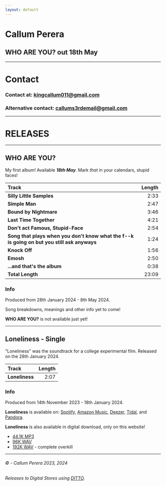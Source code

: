```yaml
---
layout: default
---
```


# **Callum Perera**
## **WHO ARE YOU?** out 18th May
* * *

# Contact
### Contact at: kingcallum011@gmail.com
### Alternative contact: callums3rdemail@gmail.com

* * *

# RELEASES

* * *

## WHO ARE YOU?
My first album! Available __***18th May***__.
Mark *that* in your calendars, stupid faces!

| **Track** | **Length** |
| :-------- | ---------: |
| **Silly Little Samples** | 2:33 |
| **Simple Man** | 2:47 |
| **Bound by Nightmare** | 3:46 |
| **Last Time Together** | 4:21 |
| **Don't act Famous, Stupid-Face** | 2:54 |
| **Song that plays when you don't know what the f\--k is going on but you still ask anyways** | 1:24 |
| **Knock Off** | 1:56 |
| **Emosh** | 2:50 |
| **\...and that's the album** | 0:38 |
| **Total Length** | 23:09 |


### Info

Produced from 28th January 2024 - 8th May 2024.

Song breakdowns, meanings and other info yet to come!

**WHO ARE YOU?** is not available just yet! 

* * *

## Loneliness - Single
"Loneliness" was the soundtrack for a college experimental film.
Released on the 28th January 2024.

| **Track**  | **Length** |
| :---       |       ---: |
| **Loneliness** | 2:07   |

### Info
Produced from 14th November 2023 - 18th January 2024.

**Loneliness** is available on: [Spotify](https://open.spotify.com/album/0I970afxcwGdTYYvdOXJKr), 
[Amazon Music](https://music.amazon.com/albums/B0CT3SM2GL?ref=dm_ff_featurefm&tag=dittomusic-21),
[Deezer](https://www.deezer.com/en/album/538566622),
[Tidal](https://tidal.com/browse/album/341526225), 
and [Pandora](https://ditto.fm/loneliness-callum-perera).

**Loneliness** is also available in digital download, only on this website!
- [44.1K MP3](https://github.com/CallumPerera/CallumPerera.github.io/releases/download/LonelinessSingle/Callum.Perera.-.Loneliness.MP3.44.1K.mp3)
- [96K WAV](https://github.com/CallumPerera/CallumPerera.github.io/releases/download/LonelinessSingle/Callum.Perera.-.Loneliness.WAV.96K.wav)
- [192K WAV](https://github.com/CallumPerera/CallumPerera.github.io/releases/download/LonelinessSingle/Callum.Perera.-.Loneliness.WAV.192K.wav) - complete overkill



* * *
###### © - Callum Perera 2023, 2024
###### Releases to Digital Stores using [DITTO](https://vrlps.co/bt9ss4f/cp).
